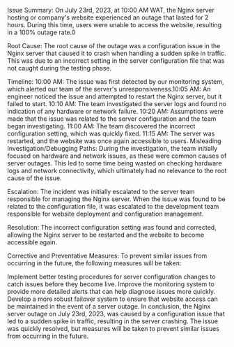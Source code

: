 Issue Summary:
On July 23rd, 2023, at 10:00 AM WAT, the Nginx server hosting or company's website experienced an outage that lasted for 2 hours. During this time, users were unable to access the website, resulting in a 100% outage rate.0

Root Cause: 
The root cause of the outage was a configuration issue in the Nginx server that caused it to crash when handling a sudden spike in traffic. This was due to an incorrect setting in the server configuration file that was not caught during the testing phase.

Timeline:
10:00 AM: The issue was first detected by our monitoring system, which alerted our team of the server's unresponsiveness.10:05 AM: An engineer noticed the issue and attempted to restart the Nginx server, but it failed to start. 10:10 AM: The team investigated the server logs and found no indication of any hardware or network failure. 10:20 AM: Assumptions were made that the issue was related to the server configuration and the team began investigating. 11:00 AM: The team discovered the incorrect configuration setting, which was quickly fixed. 11:15 AM: The server was restarted, and the website was once again accessible to users. Misleading Investigation/Debugging Paths: During the investigation, the team initially focused on hardware and network issues, as these were common causes of server outages. This led to some time being wasted on checking hardware logs and network connectivity, which ultimately had no relevance to the root cause of the issue.

Escalation:
The incident was initially escalated to the server team responsible for managing the Nginx server. When the issue was found to be related to the configuration file, it was escalated to the development team responsible for website deployment and configuration management.

Resolution: 
The incorrect configuration setting was found and corrected, allowing the Nginx server to be restarted and the website to become accessible again.

Corrective and Preventative Measures:
To prevent similar issues from occurring in the future, the following measures will be taken:

Implement better testing procedures for server configuration changes to catch issues before they become live. Improve the monitoring system to provide more detailed alerts that can help diagnose issues more quickly. Develop a more robust failover system to ensure that website access can be maintained in the event of a server outage. In conclusion, the Nginx server outage on July 23rd, 2023, was caused by a configuration issue that led to a sudden spike in traffic, resulting in the server crashing. The issue was quickly resolved, but measures will be taken to prevent similar issues from occurring in the future.

